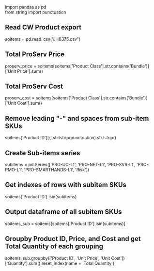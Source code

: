 import pandas as pd  
from string import punctuation  

## Read CW Product export  
soitems = pd.read_csv("JH0375.csv")  

## Total ProServ Price  
proserv_price = soitems[soitems['Product Class'].str.contains('Bundle')]['Unit Price'].sum()  

## Total ProServ Cost  
proserv_cost = soitems[soitems['Product Class'].str.contains('Bundle')]['Unit Cost'].sum()  

## Remove leading "-" and spaces from sub-item SKUs  
soitems['Product ID'][:].str.lstrip(punctuation).str.lstrip()  

## Create Sub-items series    
subitems = pd.Series(['PRO-UC-L1', 'PRO-NET-L1', 'PRO-SVR-L1', 'PRO-PMO-L1', 'PRO-SMARTHANDS-L1', 'Risk'])

## Get indexes of rows with subitem SKUs  
soitems['Product ID'].isin(subitems)  

## Output dataframe of all subitem SKUs  
soitems_sub = soitems[soitems['Product ID'].isin(subitems)]  

## Groupby Product ID, Price, and Cost  and get Total Quantity of each grouping  
soitems_sub.groupby(['Product ID', 'Unit Price', 'Unit Cost'])['Quantity'].sum().reset_index(name = 'Total Quantity')  
